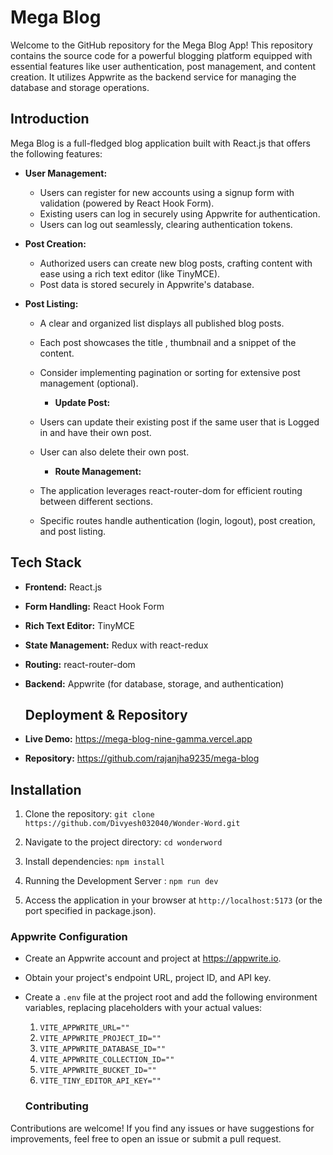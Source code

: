 # Mega Blog
Welcome to the GitHub repository for the Mega Blog App! This repository contains the source code for a powerful blogging platform equipped with essential features like user authentication, post management, and content creation. It utilizes Appwrite as the backend service for managing the database and storage operations.

## Introduction
Mega Blog is a full-fledged blog application built with React.js that offers the following features:

- **User Management:**
  - Users can register for new accounts using a signup form with validation (powered by React Hook Form).
  - Existing users can log in securely using Appwrite for authentication.
  - Users can log out seamlessly, clearing authentication tokens.

- **Post Creation:**
  - Authorized users can create new blog posts, crafting content with ease using a rich text editor (like TinyMCE).
  - Post data is stored securely in Appwrite's database.
    
- **Post Listing:**
  - A clear and organized list displays all published blog posts.
  - Each post showcases the title , thumbnail and a snippet of the content.
  - Consider implementing pagination or sorting for extensive post management (optional).

    - **Update Post:**
  - Users can update their existing post if the same user that is Logged in and have their own post.
  - User can also delete their own post.
 
    - **Route Management:**
  - The application leverages react-router-dom for efficient routing between different sections.
  - Specific routes handle authentication (login, logout), post creation, and post listing.
 

## Tech Stack

- **Frontend:** React.js
- **Form Handling:** React Hook Form
- **Rich Text Editor:** TinyMCE
- **State Management:** Redux with react-redux
- **Routing:** react-router-dom
- **Backend:** Appwrite (for database, storage, and authentication)

  ## Deployment & Repository

- **Live Demo:** https://mega-blog-nine-gamma.vercel.app
- **Repository:** https://github.com/rajanjha9235/mega-blog

## Installation

1. Clone the repository: `git clone https://github.com/Divyesh032040/Wonder-Word.git`

2. Navigate to the project directory: `cd wonderword`

3. Install dependencies: `npm install`

4. Running the Development Server : `npm run dev`

5. Access the application in your browser at `http://localhost:5173` (or the port specified in package.json).

### Appwrite Configuration

- Create an Appwrite account and project at https://appwrite.io.

- Obtain your project's endpoint URL, project ID, and API key.

- Create a `.env` file at the project root and add the following environment variables, replacing placeholders with your actual values:

  1. `VITE_APPWRITE_URL=""`
  2. `VITE_APPWRITE_PROJECT_ID=""`
  3. `VITE_APPWRITE_DATABASE_ID=""`
  4. `VITE_APPWRITE_COLLECTION_ID=""`
  5. `VITE_APPWRITE_BUCKET_ID=""`
  6. `VITE_TINY_EDITOR_API_KEY=""`
 
  ### Contributing
Contributions are welcome! If you find any issues or have suggestions for improvements, feel free to open an issue or submit a pull request.
